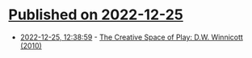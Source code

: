 # [Published on 2022-12-25](index.md)

* [2022-12-25, 12:38:59](https://news.ycombinator.com/item?id=34126718) - [The Creative Space of Play: D.W. Winnicott (2010)](https://onluminousgrounds.wordpress.com/2010/09/19/the-creative-space-of-play/)
